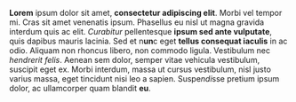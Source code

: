 **Lorem** ipsum dolor sit amet, **consectetur adipiscing elit**. Morbi vel tempor mi. Cras sit amet venenatis ipsum. Phasellus eu nisl ut magna gravida interdum quis ac elit. *Curabitur* pellentesque **ipsum sed ante vulputate**, quis dapibus mauris lacinia. Sed et n**un**c eget **tellus consequat iaculis** in ac odio. Aliquam non rhoncus libero, non commodo ligula. Vestibulum nec *hendrerit felis*. Aenean sem dolor, semper vitae vehicula vestibulum, suscipit eget ex. Morbi interdum, massa ut cursus vestibulum, nisl justo varius massa, eget tincidunt nisi leo a sapien. Suspe*ndi*sse pretium ipsum dolor, ac ullamcorper quam blandit **eu**.
